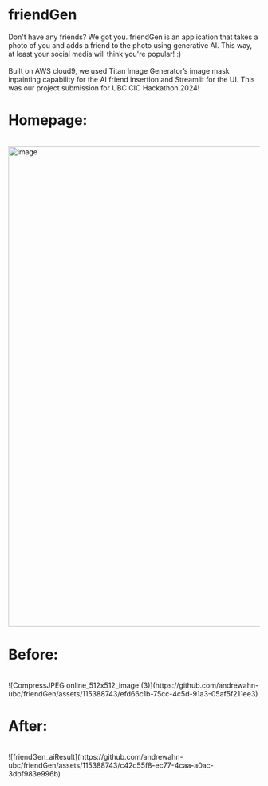 # friendGen
Don't have any friends? We got you. friendGen is an application that takes a photo of you and adds a friend to the photo using generative AI. This way, at least your social media will think you're popular! :)
<br>
<br>
Built on AWS cloud9, we used Titan Image Generator’s image mask inpainting capability for the AI friend insertion and Streamlit for the UI. This was our project submission for UBC CIC Hackathon 2024!

# Homepage:
<br>
<img width="959" alt="image" src="https://github.com/andrewahn-ubc/friendGen/assets/115388743/d7247ac6-52e6-4f16-a310-0312eb4b15a3">

# Before:
<br>
![CompressJPEG online_512x512_image (3)](https://github.com/andrewahn-ubc/friendGen/assets/115388743/efd66c1b-75cc-4c5d-91a3-05af5f211ee3)

# After:
<br>
![friendGen_aiResult](https://github.com/andrewahn-ubc/friendGen/assets/115388743/c42c55f8-ec77-4caa-a0ac-3dbf983e996b)



